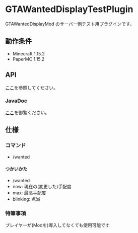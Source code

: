 # GTAWantedDisplayTestPlugin

GTAWantedDisplayMod のサーバー側テスト用プラグインです。

## 動作条件

- Minecraft 1.15.2
- PaperMC 1.15.2

## API
[ここ](docs/API.md)を参照してください。

### JavaDoc
[ここ](https://teamkun.github.io/GTAWantedDisplayStarPlugin/)を御覧ください。

## 仕様

### コマンド
+ /wanted
#### つかいかた
+ /wanted <now> <max> <blinking>
+ now: 現在の(変更した)手配度
+ max: 最高手配度
+ blinking: 点滅

### 特筆事項

プレイヤーが(Modを)導入してなくても使用可能です
